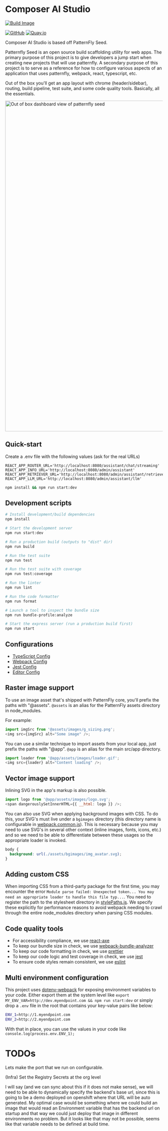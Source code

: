 # Composer AI Studio

[![Build Image](https://github.com/redhat-composer-ai/chatbot-ui/actions/workflows/ci.yaml/badge.svg)](https://github.com/redhat-composer-ai/chatbot-ui/actions/workflows/ci.yaml)

[![GitHub](https://img.shields.io/badge/GitHub-repo-blue.svg)](https://github.com/redhat-composer-ai/chatbot-ui) [![Quay.io](https://img.shields.io/badge/Quay.io-image-blue.svg)](https://quay.io/repository/redhat-composer-ai/composer-ai-studio)

Composer AI Studio is based off PatternFly Seed.

Patternfly Seed is an open source build scaffolding utility for web apps. The primary purpose of this project is to give developers a jump start when creating new projects that will use patternfly. A secondary purpose of this project is to serve as a reference for how to configure various aspects of an application that uses patternfly, webpack, react, typescript, etc.

Out of the box you'll get an app layout with chrome (header/sidebar), routing, build pipeline, test suite, and some code quality tools. Basically, all the essentials.

<img width="1058" alt="Out of box dashboard view of patternfly seed" src="https://user-images.githubusercontent.com/5942899/103803761-03a0a500-501f-11eb-870a-345d7d035e6b.png">

## Quick-start

Create a .env file with the following values (ask for the real URLs)

```
REACT_APP_ROUTER_URL='http://localhost:8080/assistant/chat/streaming'
REACT_APP_INFO_URL='http://localhost:8080/admin/assistant'
REACT_APP_RETRIEVER_URL='http://localhost:8080/admin/assistant/retrieverConnection'
REACT_APP_LLM_URL='http://localhost:8080/admin/assistant/llm'
```

```bash
npm install && npm run start:dev
```

## Development scripts

```sh
# Install development/build dependencies
npm install

# Start the development server
npm run start:dev

# Run a production build (outputs to "dist" dir)
npm run build

# Run the test suite
npm run test

# Run the test suite with coverage
npm run test:coverage

# Run the linter
npm run lint

# Run the code formatter
npm run format

# Launch a tool to inspect the bundle size
npm run bundle-profile:analyze

# Start the express server (run a production build first)
npm run start
```

## Configurations

- [TypeScript Config](./tsconfig.json)
- [Webpack Config](./webpack.common.js)
- [Jest Config](./jest.config.js)
- [Editor Config](./.editorconfig)

## Raster image support

To use an image asset that's shipped with PatternFly core, you'll prefix the paths with "@assets". `@assets` is an alias for the PatternFly assets directory in node_modules.

For example:

```js
import imgSrc from '@assets/images/g_sizing.png';
<img src={imgSrc} alt="Some image" />;
```

You can use a similar technique to import assets from your local app, just prefix the paths with "@app". `@app` is an alias for the main src/app directory.

```js
import loader from '@app/assets/images/loader.gif';
<img src={loader} alt="Content loading" />;
```

## Vector image support

Inlining SVG in the app's markup is also possible.

```js
import logo from '@app/assets/images/logo.svg';
<span dangerouslySetInnerHTML={{ __html: logo }} />;
```

You can also use SVG when applying background images with CSS. To do this, your SVG's must live under a `bgimages` directory (this directory name is configurable in [webpack.common.js](./webpack.common.js#L5)). This is necessary because you may need to use SVG's in several other context (inline images, fonts, icons, etc.) and so we need to be able to differentiate between these usages so the appropriate loader is invoked.

```css
body {
  background: url(./assets/bgimages/img_avatar.svg);
}
```

## Adding custom CSS

When importing CSS from a third-party package for the first time, you may encounter the error `Module parse failed: Unexpected token... You may need an appropriate loader to handle this file typ...`. You need to register the path to the stylesheet directory in [stylePaths.js](./stylePaths.js). We specify these explicitly for performance reasons to avoid webpack needing to crawl through the entire node_modules directory when parsing CSS modules.

## Code quality tools

- For accessibility compliance, we use [react-axe](https://github.com/dequelabs/react-axe)
- To keep our bundle size in check, we use [webpack-bundle-analyzer](https://github.com/webpack-contrib/webpack-bundle-analyzer)
- To keep our code formatting in check, we use [prettier](https://github.com/prettier/prettier)
- To keep our code logic and test coverage in check, we use [jest](https://github.com/facebook/jest)
- To ensure code styles remain consistent, we use [eslint](https://eslint.org/)

## Multi environment configuration

This project uses [dotenv-webpack](https://www.npmjs.com/package/dotenv-webpack) for exposing environment variables to your code. Either export them at the system level like `export MY_ENV_VAR=http://dev.myendpoint.com && npm run start:dev` or simply drop a `.env` file in the root that contains your key-value pairs like below:

```sh
ENV_1=http://1.myendpoint.com
ENV_2=http://2.myendpoint.com
```

With that in place, you can use the values in your code like `console.log(process.env.ENV_1);`

# TODOs

Lets make the port that we run on configurable.

(Infra) Set the Registry Secrets at the org level

I will say (and we can sync about this if it does not make sense), we will need to be able to dynamically specify the backend's base url, since this is going to be a demo deployed on openshift where that URL will be auto generated.
My optimal case would be something where we could build an image that would read an Environment variable that has the backend url on startup and that way we could just deploy that image in different environments no problem. But it looks like that may not be possible, seems like that variable needs to be defined at build time.
